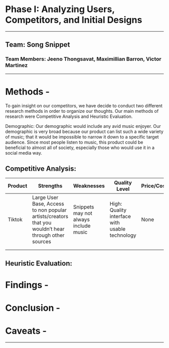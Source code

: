 # Phase I: Analyzing Users, Competitors, and Initial Designs
---
## Team: Song Snippet
### Team Members: Jeeno Thongsavat, Maximillian Barron, Victor Martinez
---
# Methods -
To gain insight on our competitors, we have decide to conduct two different research methods in order to organize our thoughts. Our main methods of research were Competitive Analysis and Heuristic Evaluation.

Demographic:
Our demographic would include any avid music enjoyer. Our demographic is very broad because our product can list such a wide variety of music; that it would be impossible to narrow it down to a specific target audience. Since most people listen to music, this product could be beneficial to almost all of society, especially those who would use it in a social media way.


## Competitive Analysis:
|  Product | Strengths  | Weaknesses  | Quality Level  |  Price/Cost | Platform  |
|---|---|---|---|---|---|
| Tiktok | Large User Base, Access to non popular artists/creators that you wouldn’t hear through other sources  | Snippets may not always include music  | High: Quality interface with usable technology | None | Web and Mobile App  |
|   |   |   |   |   |   |
|   |   |   |   |   |   |

## Heuristic Evaluation:


# Findings - 


# Conclusion -


# Caveats -

---
